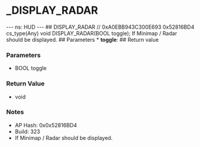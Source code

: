 # _DISPLAY_RADAR

--- ns: HUD --- ## DISPLAY_RADAR  // 0xA0EBB943C300E693 0x52816BD4 cs_type(Any) void DISPLAY_RADAR(BOOL toggle);  If Minimap / Radar should be displayed.  ## Parameters * **toggle**:  ## Return value

### Parameters
* BOOL toggle

### Return Value
* void

### Notes
* AP Hash: 0x0x52816BD4
* Build: 323
* If Minimap / Radar should be displayed.

